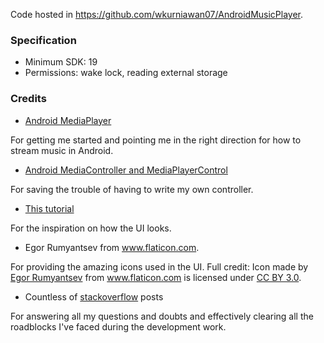 
Code hosted in https://github.com/wkurniawan07/AndroidMusicPlayer.

### Specification

- Minimum SDK: 19
- Permissions: wake lock, reading external storage

### Credits

- [Android MediaPlayer](http://developer.android.com/guide/topics/media/mediaplayer.html)

For getting me started and pointing me in the right direction for how to stream music in Android.

- [Android MediaController and MediaPlayerControl](http://developer.android.com/reference/android/widget/MediaController.html)

For saving the trouble of having to write my own controller.

- [This tutorial](http://code.tutsplus.com/tutorials/create-a-music-player-on-android-project-setup--mobile-22764)

For the inspiration on how the UI looks.

- Egor Rumyantsev from www.flaticon.com.

For providing the amazing icons used in the UI. Full credit: Icon made by <a href="http://www.behance.com/pio-5" title="Egor Rumyantsev">Egor Rumyantsev</a> from <a href="http://www.flaticon.com" title="Flaticon">www.flaticon.com</a> is licensed under <a href="http://creativecommons.org/licenses/by/3.0/" title="Creative Commons BY 3.0">CC BY 3.0</a>.

- Countless of [stackoverflow](http://stackoverflow.com/) posts

For answering all my questions and doubts and effectively clearing all the roadblocks I've faced during the development work.
